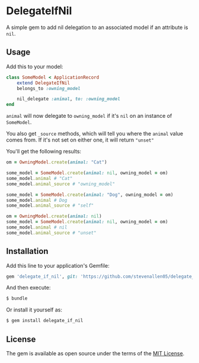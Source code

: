 # DelegateIfNil

A simple gem to add nil delegation to an associated model if an attribute is `nil`.

## Usage

Add this to your model:

```ruby
class SomeModel < ApplicationRecord
    extend DelegateIfNil
    belongs_to :owning_model

    nil_delegate :animal, to: :owning_model
end
```

`animal` will now delegate to `owning_model` if it's `nil` on an instance of `SomeModel`.

You also get `_source` methods, which will tell you where the `animal` value comes from. If it's not set on either one, it will return `"unset"`

You'll get the following results:

```ruby
om = OwningModel.create(animal: "Cat")

some_model = SomeModel.create(animal: nil, owning_model = om)
some_model.animal # "Cat"
some_model.animal_source # "owning_model"

some_model = SomeModel.create(animal: "Dog", owning_model = om)
some_model.animal # Dog
some_model.animal_source # "self"

om = OwningModel.create(animal: nil)
some_model = SomeModel.create(animal: nil, owning_model = om)
some_model.animal # nil
some_model.animal_source # "unset"

```




## Installation
Add this line to your application's Gemfile:

```ruby
gem 'delegate_if_nil', git: 'https://github.com/stevenallen05/delegate_if_nil.git'
```

And then execute:
```bash
$ bundle
```

Or install it yourself as:
```bash
$ gem install delegate_if_nil
```

## License
The gem is available as open source under the terms of the [MIT License](https://opensource.org/licenses/MIT).
